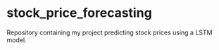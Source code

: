 # stock_price_forecasting
Repository containing my project predicting stock prices using a LSTM model.
